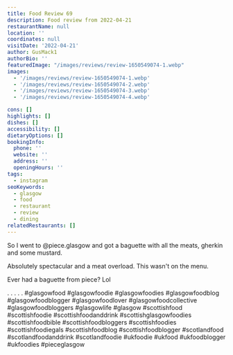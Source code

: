 ```yaml
---
title: Food Review 69
description: Food review from 2022-04-21
restaurantName: null
location: ''
coordinates: null
visitDate: '2022-04-21'
author: GusMack1
authorBio: ''
featuredImage: "/images/reviews/review-1650549074-1.webp"
images:
  - '/images/reviews/review-1650549074-1.webp'
  - '/images/reviews/review-1650549074-2.webp'
  - '/images/reviews/review-1650549074-3.webp'
  - '/images/reviews/review-1650549074-4.webp'

cons: []
highlights: []
dishes: []
accessibility: []
dietaryOptions: []
bookingInfo:
  phone: ''
  website: ''
  address: ''
  openingHours: ''
tags:
  - instagram
seoKeywords:
  - glasgow
  - food
  - restaurant
  - review
  - dining
relatedRestaurants: []
---
```

So I went to @piece.glasgow and got a baguette with all the meats, gherkin and some mustard.

Absolutely spectacular and a meat overload. This wasn't on the menu.

Ever had a baguette from piece? Lol

.
.
.
.
.
#glasgowfood #glasgowfoodie #glasgowfoodies #glasgowfoodblog #glasgowfoodblogger #glasgowfoodlover #glasgowfoodcollective #glasgowfoodbloggers #glasgowlife #glasgow #scottishfood #scottishfoodie #scottishfoodanddrink #scottishglasgowfoodies #scottishfoodbible #scottishfoodbloggers #scottishfoodies #scottishfoodiegals #scottishfoodblog #scottishfoodblogger #scotlandfood #scotlandfoodanddrink #scotlandfoodie #ukfoodie #ukfood #ukfoodblogger #ukfoodies #pieceglasgow
